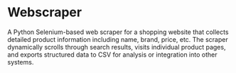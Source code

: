 # Webscraper
A Python Selenium-based web scraper for a shopping website that collects detailed product information including name, brand, price, etc. The scraper dynamically scrolls through search results, visits individual product pages, and exports structured data to CSV for analysis or integration into other systems.
